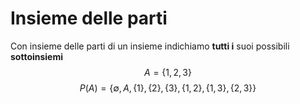 # Insieme delle parti
Con insieme delle parti di un insieme indichiamo **tutti i** suoi possibili **sottoinsiemi**
$$A = \{1,2,3\}$$
$$P(A) = \{\emptyset, A, \{1\},\{2\},\{3\},\{1,2\},\{1,3\},\{2,3\}\}$$
